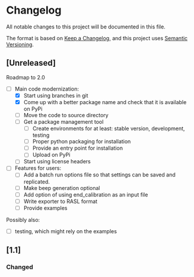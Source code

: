 # Changelog

All notable changes to this project will be documented in this file.

The format is based on [Keep a Changelog](https://keepachangelog.com/en/1.1.0/),
and this project uses [Semantic Versioning](https://semver.org/spec/v2.0.0.html).

[//]: # (Possible headings in a release:)
[//]: # (Highlights for shiny new features.)
[//]: # (Added for new features.)
[//]: # (Changed for changes in existing functionality.)
[//]: # (Refactor when functionality does not change but moves.)
[//]: # (Documentation for updates to docs.)
[//]: # (Testing for updates to tests.)
[//]: # (Deprecated for soon-to-be removed features.)
[//]: # (Removed for now removed features.)
[//]: # (Fixed for any bug fixes.)
[//]: # (Security in case of vulnerabilities.)
[//]: # (New contributors for first contributions.)

[//]: # (And ofcourse if a version needs to be YANKED:)
[//]: # (## [version number] [data] [YANKED])


## [Unreleased]

Roadmap to 2.0
- [ ] Main code modernization:
  - [x] Start using branches in git
  - [x] Come up with a better package name and check that it is available on PyPi
  - [ ] Move the code to source directory
  - [ ] Get a package management tool
    - [ ] Create environments for at least: stable version, development, testing
    - [ ] Proper python packaging for installation
    - [ ] Provide an entry point for installation
    - [ ] Upload on PyPi
  - [ ] Start using license headers
- [ ] Features for users:
  - [ ] Add a batch run options file so that settings can be saved and
    replicated.
  - [ ] Make beep generation optional
  - [ ] Add option of using end_calibration as an input file
  - [ ] Write exporter to RASL format
  - [ ] Provide examples

Possibly also:

- [ ] testing, which might rely on the examples

## [1.1] 

### Changed
